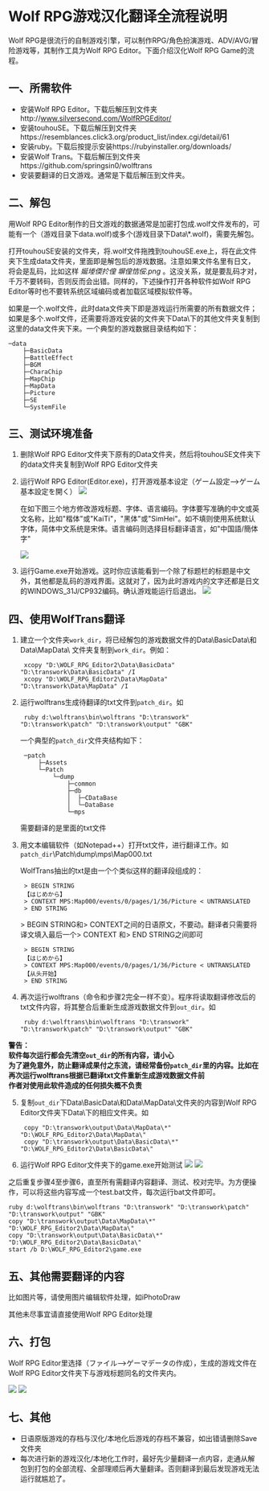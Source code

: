 # Wolf RPG游戏汉化翻译全流程说明
Wolf RPG是很流行的自制游戏引擎，可以制作RPG/角色扮演游戏、ADV/AVG/冒险游戏等，其制作工具为Wolf RPG Editor。下面介绍汉化Wolf RPG Game的流程。

## 一、所需软件
* 安装Wolf RPG Editor。下载后解压到文件夹http://www.silversecond.com/WolfRPGEditor/
* 安装touhouSE。下载后解压到文件夹https://resemblances.click3.org/product_list/index.cgi/detail/61
* 安装ruby。下载后按提示安装https://rubyinstaller.org/downloads/
* 安装Wolf Trans。下载后解压到文件夹https://github.com/springsin0/wolftrans
* 安装要翻译的日文游戏。通常是下载后解压到文件夹。

## 二、解包
用Wolf RPG Editor制作的日文游戏的数据通常是加密打包成.wolf文件发布的，可能有一个（游戏目录下data.wolf)或多个(游戏目录下Data\\*.wolf)，需要先解包。

打开touhouSE安装的文件夹，将.wolf文件拖拽到touhouSE.exe上，将在此文件夹下生成data文件夹，里面即是解包后的游戏数据。注意如果文件名里有日文，将会是乱码，比如这样 _娫堘偄扵偟  塀偟恄俀.png_ 。这没关系，就是要乱码才对，千万不要转码，否则反而会出错。同样的，下述操作打开各种软件如Wolf RPG Editor等时也不要转系统区域编码或者加载区域模拟软件等。

如果是一个.wolf文件，此时data文件夹下即是游戏运行所需要的所有数据文件；如果是多个.wolf文件，还需要将游戏安装的文件夹下Data\下的其他文件夹复制到这里的data文件夹下来。一个典型的游戏数据目录结构如下：

    ─data
        ├─BasicData
        ├─BattleEffect
        ├─BGM
        ├─CharaChip
        ├─MapChip
        ├─MapData
        ├─Picture
        ├─SE
        └─SystemFile

## 三、测试环境准备
1. 删除Wolf RPG Editor文件夹下原有的Data文件夹，然后将touhouSE文件夹下的data文件夹复制到Wolf RPG Editor文件夹

2. 运行Wolf RPG Editor(Editor.exe)，打开游戏基本设定（ゲーム設定-->ゲーム基本設定を開く）
   ![](ScreenShot/setting0.png)

   在如下图三个地方修改游戏标题、字体、语言编码。字体要写准确的中文或英文名称，比如"楷体"或"KaiTi"，"黑体"或"SimHei"。如不填则使用系统默认字体，简体中文系统是宋体。语言编码则选择目标翻译语言，如"中国語/簡体字"
   
   ![](ScreenShot/setting.png)


3. 运行Game.exe开始游戏。这时你应该能看到一个除了标题栏的标题是中文外，其他都是乱码的游戏界面。这就对了，因为此时游戏内的文字还都是日文的WINDOWS_31J/CP932编码。确认游戏能运行后退出。
![](ScreenShot/run.png)

## 四、使用WolfTrans翻译
1. 建立一个文件夹`work_dir`，将已经解包的游戏数据文件的Data\BasicData\和Data\MapData\ 文件夹复制到`work_dir`。例如：

        xcopy "D:\WOLF_RPG_Editor2\Data\BasicData" "D:\transwork\Data\BasicData" /I
        xcopy "D:\WOLF_RPG_Editor2\Data\MapData" "D:\transwork\Data\MapData" /I

2. 运行wolftrans生成待翻译的txt文件到`patch_dir`。如

        ruby d:\wolftrans\bin\wolftrans "D:\transwork" "D:\transwork\patch" "D:\transwork\output" "GBK"

   一个典型的`patch_dir`文件夹结构如下：

        ─patch
            ├─Assets
            └─Patch
                └─dump
                    ├─common
                    ├─db
                    │  ├─CDataBase
                    │  └─DataBase
                    └─mps
   需要翻译的是里面的txt文件
   
3. 用文本编辑软件（如Notepad++）打开txt文件，进行翻译工作。如`patch_dir`\Patch\dump\mps\Map000.txt

    WolfTrans抽出的txt是由一个个类似这样的翻译段组成的：

        > BEGIN STRING
        【はじめから】
        > CONTEXT MPS:Map000/events/0/pages/1/36/Picture < UNTRANSLATED
        > END STRING
    \> BEGIN STRING和> CONTEXT之间的日语原文，不要动。翻译者只需要将译文填入最后一个> CONTEXT 和> END STRING之间即可

        > BEGIN STRING
        【はじめから】
        > CONTEXT MPS:Map000/events/0/pages/1/36/Picture < UNTRANSLATED
        【从头开始】
        > END STRING
        
4. 再次运行wolftrans（命令和步骤2完全一样不变）。程序将读取翻译修改后的txt文件内容，将其整合后重新生成游戏数据文件到`out_dir`。如

        ruby d:\wolftrans\bin\wolftrans "D:\transwork" "D:\transwork\patch" "D:\transwork\output" "GBK"
 
**警告：**  
**软件每次运行都会先清空`out_dir`的所有内容，请小心**  
**为了避免意外，防止翻译成果付之东流，请经常备份`patch_dir`里的内容。比如在再次运行wolftrans根据已翻译txt文件重新生成游戏数据文件前**  
**作者对使用此软件造成的任何损失概不负责**  

5. 复制`out_dir`下Data\BasicData\和Data\MapData\文件夹的内容到Wolf RPG Editor文件夹下Data\下的相应文件夹。如

        copy "D:\transwork\output\Data\MapData\*" "D:\WOLF_RPG_Editor2\Data\MapData\"
        copy "D:\transwork\output\Data\BasicData\*" "D:\WOLF_RPG_Editor2\Data\BasicData\"

6. 运行Wolf RPG Editor文件夹下的game.exe开始测试
![](ScreenShot/ScreenShot_1.png)
![](ScreenShot/ScreenShot_2.png)

之后重复步骤4至步骤6，直至所有需翻译内容翻译、测试、校对完毕。为方便操作，可以将这些内容写成一个test.bat文件，每次运行bat文件即可。

    ruby d:\wolftrans\bin\wolftrans "D:\transwork" "D:\transwork\patch" "D:\transwork\output" "GBK"
    copy "D:\transwork\output\Data\MapData\*" "D:\WOLF_RPG_Editor2\Data\MapData\"
    copy "D:\transwork\output\Data\BasicData\*" "D:\WOLF_RPG_Editor2\Data\BasicData\"
    start /b D:\WOLF_RPG_Editor2\game.exe

## 五、其他需要翻译的内容
比如图片等，请使用图片编辑软件处理，如iPhotoDraw

其他未尽事宜请直接使用Wolf RPG Editor处理

## 六、打包
Wolf RPG Editor里选择（ファイル-->ゲーマデータの作成），生成的游戏文件在Wolf RPG Editor文件夹下与游戏标题同名的文件夹内。

![](ScreenShot/output0.png)
![](ScreenShot/output.png)

## 七、其他
* 日语原版游戏的存档与汉化/本地化后游戏的存档不兼容，如出错请删除Save文件夹
* 每次进行新的游戏汉化/本地化工作时，最好先少量翻译一点内容，走通从解包到打包的全部流程、全部理顺后再大量翻译。否则翻译到最后发现游戏无法运行就尴尬了。
